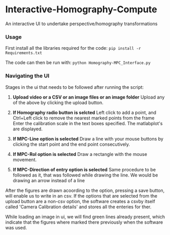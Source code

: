 
# Interactive-Homography-Compute

An interactive UI to undertake perspective/homography transformations

### Usage

First install all the libraries required for the code:  `pip install -r Requirements.txt`

The code can then be run with: `python Homography-MPC_Interface.py`

### Navigating the UI
Stages in the ui that needs to be followed after running the script:

1. **Upload video or a CSV or an image files or an image folder** 
Upload any of the above by clicking the upload button.

2. **If Homography radio button is selcted**
Left click to add a point, and Ctrl+Left click to remove the nearest marked points from the frame
Enter the calibration scale in the text boxes specified.
The matlabplot's are displayed. 

3. **If MPC-Line option is selected**
Draw a line with your mouse buttons by clicking the start point and the end point consecutively.

4. **If MPC-RoI option is selected**
Draw a rectangle with the mouse movement.

5. **If MPC-Direction of entry option is selected**
Same procedure to be followed as it, that was followed while drawing the line. We would be drawing an arrow instead of a line

After the figures are drawn acoording to the option, pressing a save button, will enable us to write in an csv. If the options that are selected from the upload button are a non-csv option, the software creates a csvby itself called 'Camera Calibration details' and stores all the enteries for ther.

While loading an image in ui, we will find green lines already present, which indicate that the figures where marked there previously when the software was used.
